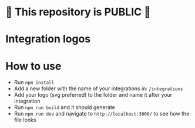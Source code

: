 # 🚨 This repository is PUBLIC 🚨

# Integration logos

# How to use

- Run `npm install`
- Add a new folder with the name of your integrations in: `/integrations`
- Add your logo (svg preferred) to the folder and name it after your integration
- Run `npm run build` and it should generate
- Run `npm run dev` and navigate to `http://localhost:3000/` to see how the file looks

